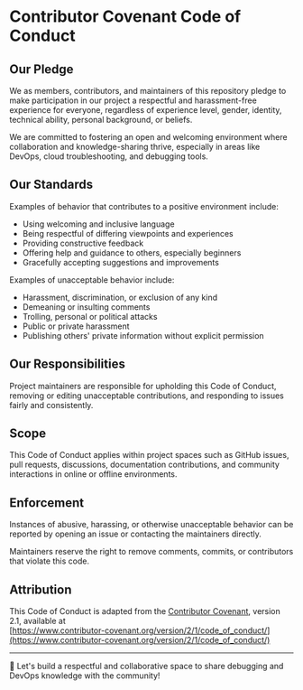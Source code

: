 # Contributor Covenant Code of Conduct

## Our Pledge

We as members, contributors, and maintainers of this repository pledge to make participation in our project a respectful and harassment-free experience for everyone, regardless of experience level, gender, identity, technical ability, personal background, or beliefs.

We are committed to fostering an open and welcoming environment where collaboration and knowledge-sharing thrive, especially in areas like DevOps, cloud troubleshooting, and debugging tools.

## Our Standards

Examples of behavior that contributes to a positive environment include:

- Using welcoming and inclusive language
- Being respectful of differing viewpoints and experiences
- Providing constructive feedback
- Offering help and guidance to others, especially beginners
- Gracefully accepting suggestions and improvements

Examples of unacceptable behavior include:

- Harassment, discrimination, or exclusion of any kind
- Demeaning or insulting comments
- Trolling, personal or political attacks
- Public or private harassment
- Publishing others' private information without explicit permission

## Our Responsibilities

Project maintainers are responsible for upholding this Code of Conduct, removing or editing unacceptable contributions, and responding to issues fairly and consistently.

## Scope

This Code of Conduct applies within project spaces such as GitHub issues, pull requests, discussions, documentation contributions, and community interactions in online or offline environments.

## Enforcement

Instances of abusive, harassing, or otherwise unacceptable behavior can be reported by opening an issue or contacting the maintainers directly.

Maintainers reserve the right to remove comments, commits, or contributors that violate this code.

## Attribution

This Code of Conduct is adapted from the [Contributor Covenant](https://www.contributor-covenant.org), version 2.1, available at  
[https://www.contributor-covenant.org/version/2/1/code_of_conduct/](https://www.contributor-covenant.org/version/2/1/code_of_conduct/)

---

🔧 Let's build a respectful and collaborative space to share debugging and DevOps knowledge with the community!
